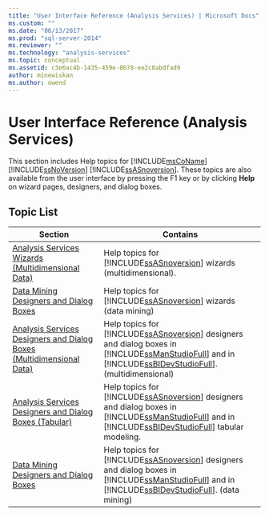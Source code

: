 ```yaml
---
title: "User Interface Reference (Analysis Services) | Microsoft Docs"
ms.custom: ""
ms.date: "06/13/2017"
ms.prod: "sql-server-2014"
ms.reviewer: ""
ms.technology: "analysis-services"
ms.topic: conceptual
ms.assetid: c3e6ac4b-1435-459e-8678-ee2c8abdfad9
author: minewiskan
ms.author: owend
---
```

# User Interface Reference (Analysis Services)
  This section includes Help topics for [!INCLUDE[msCoName](../includes/msconame-md.md)] [!INCLUDE[ssNoVersion](../includes/ssnoversion-md.md)] [!INCLUDE[ssASnoversion](../includes/ssasnoversion-md.md)]. These topics are also available from the user interface by pressing the F1 key or by clicking **Help** on wizard pages, designers, and dialog boxes.  
  
## Topic List  
  
|Section|Contains|  
|-------------|--------------|  
|[Analysis Services Wizards &#40;Multidimensional Data&#41;](analysis-services-wizards-multidimensional-data.md)|Help topics for [!INCLUDE[ssASnoversion](../includes/ssasnoversion-md.md)] wizards (multidimensional).|  
|[Data Mining Designers and Dialog Boxes](data-mining-designers-and-dialog-boxes.md)|Help topics for [!INCLUDE[ssASnoversion](../includes/ssasnoversion-md.md)] wizards (data mining)|  
|[Analysis Services Designers and Dialog Boxes &#40;Multidimensional Data&#41;](analysis-services-designers-and-dialog-boxes-multidimensional-data.md)|Help topics for [!INCLUDE[ssASnoversion](../includes/ssasnoversion-md.md)] designers and dialog boxes in [!INCLUDE[ssManStudioFull](../includes/ssmanstudiofull-md.md)] and in [!INCLUDE[ssBIDevStudioFull](../includes/ssbidevstudiofull-md.md)]. (multidimensional)|  
|[Analysis Services Designers and Dialog Boxes &#40;Tabular&#41;](analysis-services-designers-and-dialog-boxes-tabular.md)|Help topics for [!INCLUDE[ssASnoversion](../includes/ssasnoversion-md.md)] designers and dialog boxes in [!INCLUDE[ssManStudioFull](../includes/ssmanstudiofull-md.md)] and in [!INCLUDE[ssBIDevStudioFull](../includes/ssbidevstudiofull-md.md)] tabular modeling.|  
|[Data Mining Designers and Dialog Boxes](data-mining-designers-and-dialog-boxes.md)|Help topics for [!INCLUDE[ssASnoversion](../includes/ssasnoversion-md.md)] designers and dialog boxes in [!INCLUDE[ssManStudioFull](../includes/ssmanstudiofull-md.md)] and in [!INCLUDE[ssBIDevStudioFull](../includes/ssbidevstudiofull-md.md)]. (data mining)|  
  
  
